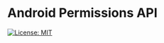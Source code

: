 # Android Permissions API

[![License: MIT](https://img.shields.io/badge/License-MIT-yellow.svg)](https://opensource.org/licenses/MIT)
